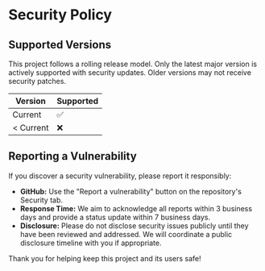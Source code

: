 # Security Policy

## Supported Versions

This project follows a rolling release model. Only the latest major version is actively supported with security updates. Older versions may not receive security patches.

| Version   | Supported          |
| -------   | ------------------ |
| Current   | :white_check_mark: |
| < Current | :x:                |

## Reporting a Vulnerability

If you discover a security vulnerability, please report it responsibly:

- **GitHub:** Use the "Report a vulnerability" button on the repository's Security tab.
- **Response Time:** We aim to acknowledge all reports within 3 business days and provide a status update within 7 business days.
- **Disclosure:** Please do not disclose security issues publicly until they have been reviewed and addressed. We will coordinate a public disclosure timeline with you if appropriate.

Thank you for helping keep this project and its users safe!
